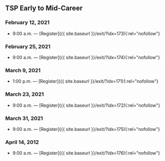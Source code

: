 ## TSP Early to Mid-Career

### February 12, 2021

- 9:00 a.m. — [Register]({{ site.baseurl }}/exit/?idx=173){:rel="nofollow"}

### February 25, 2021

- 9:00 a.m. — [Register]({{ site.baseurl }}/exit/?idx=174){:rel="nofollow"}

### March 9, 2021

- 1:00 p.m. — [Register]({{ site.baseurl }}/exit/?idx=171){:rel="nofollow"}

### March 23, 2021

- 9:00 a.m. — [Register]({{ site.baseurl }}/exit/?idx=172){:rel="nofollow"}

### March 31, 2021

- 9:00 a.m. — [Register]({{ site.baseurl }}/exit/?idx=175){:rel="nofollow"}

### April 14, 2012

- 9:00 a.m. — [Register]({{ site.baseurl }}/exit/?idx=176){:rel="nofollow"}
